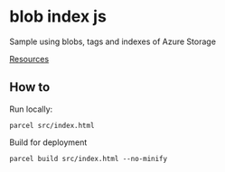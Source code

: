 # blob index js
Sample using blobs, tags and indexes of Azure Storage

[Resources](./resources.md)

## How to

Run locally: 
```
parcel src/index.html
```

Build for deployment
```
parcel build src/index.html --no-minify
```